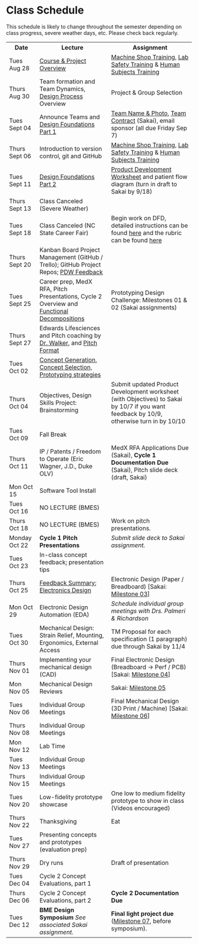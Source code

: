 # Class Schedule
This schedule is likely to change throughout the semester depending on class
progress, severe weather days, etc.  Please check back regularly.

<table>

<tr>
<th>Date</th>
<th>Lecture</th>
<th>Assignment</th>
</tr>

<tr>
<td>Tues Aug 28</td>
<td><a href="Lectures/intro/intro.md">Course & Project Overview</a></td>
<td><a href="http://studentshop.pratt.duke.edu/">Machine Shop Training</a>, <a href="Assignments/lab_safety_training.md">Lab Safety Training</a> & <a href="Assignments/human_subjects_training.md">Human Subjects Training</a></td>
</tr>

<tr>
<td>Thurs Aug 30</td>
<td>Team formation and Team Dynamics, <a href="Lectures/01_DesignProcess.pdf">Design Process</a> Overview</td>
<td>Project & Group Selection</td>
</tr>

<tr>
<td>Tues Sept 04</td>
<td>Announce Teams and <a href="Lectures/DesignFoundations_Part1.pdf">Design Foundations Part 1</a></td>
<td><a href="Assignments/team_name_photo.md">Team Name & Photo</a>, <a href="Assignments/team_contract.md">Team Contract</a> (Sakai), email sponsor (all due Friday Sep 7)</td>
</tr>

<tr>
<td>Thurs Sept 06</td>
<td>Introduction to version control, git and GitHub</td>
<td><a href="http://studentshop.pratt.duke.edu/">Machine Shop Training</a>, <a href="Assignments/lab_safety_training.md">Lab Safety Training</a> & <a href="Assignments/human_subjects_training.md">Human Subjects Training</a></td>
</tr>

<tr>
<td>Tues Sept 11</td> 
<td><a href="Lectures/Design Foundations, Part 2 post.pdf">Design Foundations Part 2</a></td>
<td><a href="Resources/MedicalDeviceDevelopmentWorksheet2018.xlsx">Product Development Worksheet</a> and patient flow diagram (turn in draft to Sakai by 9/18)</td>
</tr>

<tr>
<td>Thurs Sept 13</td>
<td>Class Canceled (Severe Weather)</td>
<td></td>
</tr>

<tr>
<td>Tues Sept 18</td>
<td>Class Canceled (NC State Career Fair)</td>
<td>Begin work on DFD, detailed instructions can be found <a href="Assignments/Design Foundation Document.pdf">here</a> and the rubric can be found <a href="Assignments/Design Foundation Document Rubric.pdf">here</a></td>
</tr>

<tr>
<td>Thurs Sept 20</td>
<td>Kanban Board Project Management (GitHub / Trello); GitHub Project Repos; <a href="Lectures/PDW feedback.pdf">PDW Feedback</a></td>
<td></td>
</tr>

<tr>
<td>Tues Sept 25</td>
<td>Career prep, MedX RFA, Pitch Presentations, Cycle 2 Overview and <a href="Lectures/logistics career stuff and functional decomp posted.pdf">Functional Decompositions</a></td>
<td>Prototyping Design Challenge: Milestones 01 & 02 (Sakai assignments)</td>
</tr>

<tr>
<td>Thurs Sept 27</td>
<td>Edwards Lifesciences and Pitch coaching by <a href="Resources/HemoSonics Non Confidential Deck.pdf">Dr. Walker</a>, and <a href="Lectures/Pitch Format.pdf">Pitch Format</a></td>
<td></td>
</tr>

<tr>
<td>Tues Oct 02</td>
<td><a href="Lectures/Concept Generation and Screening posted.pdf">Concept Generation, Concept Selection, Prototyping strategies</a></td>
<td></td>
</tr>

<tr>
<td>Thurs Oct 04</td>
<td>Objectives, Design Skills Project: Brainstorming</td>
<td>Submit updated Product Development worksheet (with Objectives) to Sakai by 10/7 if you want feedback by 10/9, otherwise turn in by 10/10</td>
</tr>

<tr>
<td>Tues Oct 09</td>
<td>Fall Break</td>
<td></td>
</tr>

<tr>
<td>Thurs Oct 11</td>
<td>IP / Patents / Freedom to Operate (Eric Wagner, J.D., Duke OLV)</td>
<td>MedX RFA Applications Due (Sakai), <b>Cycle 1 Documentation Due</b> (Sakai), Pitch slide deck (draft, Sakai)</td>
</tr>

<tr>
<td>Mon Oct 15 </td>
<td>Software Tool Install</td>
<td></td>
</tr>

<tr>
<td>Tues Oct 16 </td>
<td>NO LECTURE (BMES)</td>
<td></td>
</tr>

<tr>
<td>Thurs Oct 18</td>
<td>NO LECTURE (BMES)</td>
<td>Work on pitch presentations.</td>
</tr>

<tr>
<td>Monday Oct 22</td>
<td><b>Cycle 1 Pitch Presentations</b></td>
<td><i>Submit slide deck to Sakai assignment.</i></td>
</tr>

<tr>
<td>Tues Oct 23</td>
<td>In-class concept feedback; presentation tips</td>
<td></td>
</tr>

<tr>
<td>Thurs Oct 25</td>
<td><a href="FeedbackF18Cycle1.md">Feedback Summary</a>; <a href="PrototypingSkills/ElectronicsDesign.md">Electronics Design</a></td>
<td>Electronic Design (Paper / Breadboard) [Sakai: <a href="https://github.com/mlp6/Fundamentals-BME-Design/blob/master/PrototypingSkills/milestones.md#milestone-03">Milestone 03</a>]</td>
</tr>

<tr>
<td>Mon Oct 29 </td>
<td>Electronic Design Automation (EDA)</td>
<td><i>Schedule individual group meetings with Drs. Palmeri & Richardson</i></td>
</tr>

<tr>
<td>Tues Oct 30</td>
<td>Mechanical Design: Strain Relief, Mounting, Ergonomics, External Access</td>
<td>TM Proposal for each specification (1 paragraph) due through Sakai by 11/4</td>
</tr>

<tr>
<td>Thurs Nov 01</td>
<td>Implementing your mechanical design (CAD)</td>
<td>Final Electronic Design (Breadboard -> Perf / PCB) [Sakai: <a href="https://github.com/mlp6/Fundamentals-BME-Design/blob/master/PrototypingSkills/milestones.md#milestone-04">Milestone 04</a>]</td>
</tr>

<tr>
<td>Mon Nov 05</td>
<td>Mechanical Design Reviews</td>
<td>Sakai: <a href="https://github.com/mlp6/Fundamentals-BME-Design/blob/master/PrototypingSkills/milestones.md#milestone-05">Milestone 05</a></td>
</tr>

<tr>
<td>Tues Nov 06</td>
<td>Individual Group Meetings</td>
<td>Final Mechanical Design (3D Print / Machine) [Sakai: <a href="https://github.com/mlp6/Fundamentals-BME-Design/blob/master/PrototypingSkills/milestones.md#milestone-06">Milestone 06</a>]</td>
</tr>

<tr>
<td>Thurs Nov 08</td>
<td>Individual Group Meetings</td>
<td></td>
</tr>

<tr>
<td>Mon Nov 12</td>
<td>Lab Time</td>
<td></td>
</tr>

<tr>
<td>Tues Nov 13</td>
<td>Individual Group Meetings</td>
<td></td>
</tr>

<tr>
<td>Thurs Nov 15</td>
<td>Individual Group Meetings</td>
<td></td>
</tr>

<tr>
<td>Tues Nov 20</td>
<td>Low-fidelity prototype showcase</td>
<td>One low to medium fidelity prototype to show in class (Videos encouraged)</td>
</tr>

<tr>
<td>Thurs Nov 22</td>
<td>Thanksgiving</td>
<td>Eat</td>
</tr>

<tr>
<td>Tues Nov 27</td>
<td>Presenting concepts and prototypes (evaluation prep)</td>
<td></td>
</tr>

<tr>
<td>Thurs Nov 29</td>
<td>Dry runs</td>
<td>Draft of presentation</td>
</tr>

<tr>
<td>Tues Dec 04</td>
<td>Cycle 2 Concept Evaluations, part 1</td>
<td></td>
</tr>

<tr>
<td>Thurs Dec 06</td>
<td>Cycle 2 Concept Evaluations, part 2</td>
<td><b>Cycle 2 Documentation Due</b></td>
</td>
</tr>

<tr>
<td>Tues Dec 12</td>
<td><b>BME Design Symposium</b> <i>See associated Sakai assignment.</i></td>
<td><b>Final light project due</b> (<a href="https://github.com/mlp6/Fundamentals-BME-Design/blob/master/PrototypingSkills/milestones.md#milestone-07">Milestone 07</a>, before symposium).</td>
</tr>

<table>
